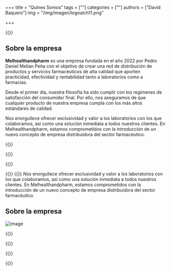 +++
title = "Quines Somos"
tags = [""]
categories = [""]
authors = ["David Baquero"]
img = "/img/imagen/logoalch11.png"

+++

{{<forma imagen="/img/mhp1.png" padding="50px">}}
## Sobre la empresa 

**Melhealthandpharm** es una empresa fundada en el año 2022 por Pedro Daniel Melian Peña con el objetivo de crear una red de distribución de productos y servicios farmacéuticos de alta calidad que aporten practicidad, efectividad y rentabilidad tanto a laboratorios como a farmacias.

Desde el primer día, nuestra filosofía ha sido cumplir con los regímenes de satisfacción del consumidor final. Por ello, nos aseguramos de que cualquier producto de nuestra empresa cumpla con los más altos estándares de calidad.

Nos enorgullece ofrecer exclusividad y valor a los laboratorios con los que colaboramos, así como una solución inmediata a todos nuestros clientes. En Melhealthandpharm, estamos comprometidos con la introducción de un nuevo concepto de empresa distribuidora del sector farmacéutico.

{{</forma>}}

{{<content>}}

 {{<row>}}

   {{<cols col="col-xs-12 col-sm-4 text-center text-justify" >}}
   {{<markdown>}}
   *Nos* enorgullece ofrecer exclusividad y valor a los laboratorios con los que colaboramos, así como una solución inmediata a todos nuestros clientes. En Melhealthandpharm, estamos comprometidos con la introducción de un nuevo concepto de empresa distribuidora del sector farmacéutico.

   

   


  ## Sobre la empresa 

![image](/img/mhp1.png)

   {{</markdown>}}

  {{</cols>}}

 {{</row>}}



 
{{</content>}} 



